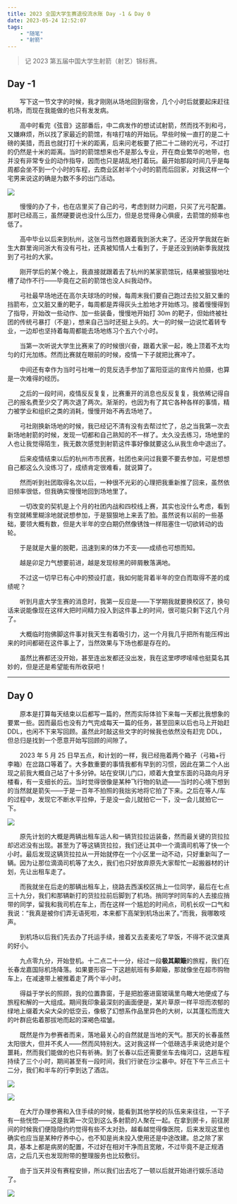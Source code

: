 ```yaml
---
title: 2023 全国大学生赛退役流水账 Day -1 & Day 0
date: 2023-05-24 12:52:07
tags:
    - "随笔"
    - "射箭"
---
```


> 记 2023 第五届中国大学生射箭（射艺）锦标赛。

<!-- more -->

## Day -1

　　写下这一节文字的时候，我才刚刚从场地回到宿舍，几个小时后就要起床赶往机场，而现在我能做的也只有发发病。

　　​高中时看完《弦音》这部番后，中二病发作的想试试射箭，然而找不到和弓，又嫌麻烦，所以找了家最近的箭馆，有啥打啥的开始玩。早些时候一直打的是二十磅的美猎，而且也就打打十米的距离，后来问老板要了把二十二磅的光弓，不过打的仍然是十米的距离。当时的箭馆想来也不是那么专业，开在商业繁华的地带，也并没有非常专业的动作指导，因而也只是胡乱地打着玩。最开始那段时间几乎是每周都会坐不到一个小时的车程，去商业区射半个小时的箭而后回家，对我这样一个宅男来说这的确是为数不多的出门活动。

![](sort.png)

　　慢慢的办了卡，也在店里买了自己的弓，考虑到财力问题，只买了光弓配置。那时已经高三，虽然硬要说也没什么压力，但是总觉得身心俱疲，去箭馆的频率也低了。

　　​​高中毕业以后来到杭州，这张弓当然也跟着我到浙大来了。还没开学我就在新生大群里询问浙大有没有弓社，还真被知情人士看到了，于是还没到纳新季我就找到了弓社的大家。

　　​​刚开学后的某个晚上，我直接就跟着去了杭州的某家箭馆玩，结果被狠狠地吐槽了动作不行——毕竟在之前的箭馆也没人纠我动作。

　　​​弓社最早场地还在高尔夫球场的时候，每周末我们要自己跑过去拉又脏又重的挡箭布，立又脏又重的靶子，每周都是弄得灰头土脸地才开始练习。接着慢慢得到了指导，开始改一些动作、加一些装备，慢慢地开始打 30m 的靶子，但始终被社团的传统弓暴打（不是），想来自己当时还挺上头的。大一的时候一边说忙着转专业，一边却也坚持着每周都能去场地练习个五六个小时。

　　​当​第一次听说大学生比赛来了的时候很兴奋，跟着大家一起，晚上顶着不太均匀的灯光加练。然而比赛就在眼前的时候，疫情一下子就把比赛冲了。

　　中间还有幸作为当时弓社唯一的竞反选手参加了富阳亚运的宣传片拍摄，也算是一次难得的经历。

　　​​之后的一段时间，疫情反反复复，比赛重开的消息也反反复复，我依稀记得自己的报名费至少交了两次退了两次。渐渐的，也因为有了其它各种各样的事情，精力被学业和组织之类的消耗，慢慢开始不再去场地了。

　　​​弓社刚换新场地的时候，我已经记不清有没有去帮过忙了，总之当我第一次去新场地射箭的时候，发现一切都和自己熟知的不一样了。太久没去练习，场地里的人也让我觉得陌生，我无数次感觉到射箭这件事好像就要这么从我生命中退出了。

　　​​后来疫情结束以后的杭州市市民赛，社团也来问过我要不要去参加，可是想想自己都这么久没练习了，成绩肯定很难看，就说算了。

　　​​然而听到社团取得名次以后，一种很不光彩的心理把我重新推了回来，虽然依旧频率很低，但我确实慢慢地回到场地里了。

　　​​一切改变的契机是上个月的社团内战和四校线上赛，其实也没什么考虑，看到有空就稀里糊涂地就说想参加，于是狠狠地上来丢了脸。虽然说有以前的一些基础，要领大概有数，但是大半年的空白期仍然像锈蚀一样阻塞住一切欲转动的齿轮。

　　​​于是就是大量的脱靶，迅速到来的体力不支——成绩也可想而知。

　　​​越是卯足力气想要前进，越是发现棕黑的碎屑散落满地。

　　​​不过这一切早已有心中的预设打底，我如何能背着半年的空白而取得不差的成绩呢？

　　​听到​月底大学生赛的消息时，我第一反应是——下学期我就要换校区了，换句话来说能像现在这样大把时间精力投入到这件事上的时间，很可能只剩下这几个月了。

　　​​大概临时抱佛脚这件事对我天生有着吸引力，这一个月我几乎把所有能压榨出来的时间都砸在这件事上了，当然效果与下场也都是存在的。

　　​​虽然比赛都还没开始，甚至连出发都还没出发，我在这里啰啰嗦嗦也挺莫名其妙的，但是还是希望能有所收获吧！

---

## Day 0

　　​原本是打算每天结束以后都写一篇的，然而实际体验下来每一天都比我想象的要累一些。因而最后也没有力气完成每天一篇的任务，甚至回来以后也马上开始赶 DDL，也闲不下来写回顾。虽然此时敲这些文字的时候我也依然没有赶完 DDL，但总归是找到一个愿意开始写回顾的间隙了。


　　2023 年 5 月 25 日早五点，和计划的一样，我已经拖着两个箱子（弓箱+行李箱）在岔路口等着了。大多数重要的事情我都有早到的习惯，因此在第二个人出现之前我大概自己站了十多分钟。站在安琪儿门口，顺着大食堂东面的马路向月牙楼看，有一支细长的云。当时觉得很像是某种飞行物的轨迹——当时的心境下想到的当然就是箭矢——于是一百年不拍照的我拙劣地将它拍了下来。之后在等人/车的过程中，发现它不断水平拉伸，于是没一会儿就拍它一下，没一会儿就拍它一下。

![](cloud.png)

　　原先计划的大概是两辆出租车运人和一辆货拉拉运装备，然而最关键的货拉拉却迟迟没有出现。甚至为了等这辆货拉拉，我们还让其中一个滴滴司机等了快一个小时。最后发现这辆货拉拉从一开始就停在一个小区里一动不动，只好重新叫了一辆。因为让那位滴滴司机等了太久，我们也只好放弃原先大家帮忙一起搬器材的计划，先让出租车走了。

　　而我就坐在后走的那辆出租车上，绕路去西溪校区捎上一位同学，最后在七点三十九分，我们和那辆新打的货拉拉前后脚到了机场。捎同学时同车的人去接应捎带的同学，留我和我司机在车上，而在这样一个尴尬的时间点，司机长叹一口气和我说：“我真是被你们弄无语死啦，本来都下高架到机场出来了。”而我，我哪敢吱声。

　　到机场以后我们先去办了托运手续，接着又去麦麦吃了早饭，不得不说汉堡真的好小。

　　九点零九分，开始登机。十二点二十一分，经过一段**极其颠簸**的旅程，我们在长春龙嘉国际机场降落。如果要形容一下这趟航班有多颠簸，那就像坐在超市购物车上，在减速带上被推着走了两个半小时。

　　得益于学长的照顾，我的位置靠窗，于是把脸塞进窗玻璃里鸟瞰大地便成了与旅程和解的一大组成。期间我印象最深刻的画面便是，某片草原一样平坦而浓郁的绿地上缀着大朵大朵的低空云，像极了幻想系作品里异色的大树，以其蓬松而庞大的叶群庇佑着那拔地而起的深褐色褶皱。

　　既然是作为参赛者而来，落地最关心的自然就是当地的天气。那天的长春虽然太阳很大，但并不炙人——然而风特别大。这对我这样一个低磅选手来说绝对是个噩耗，然而我们能做的也只有祈祷。到了长春以后还需要坐车去梅河口，这趟车程持续了三个小时，期间甚至有一段时间，我们行驶在沙尘暴中。好在下午三点三十二分，我们和半车的行李到达了酒店。

![](luggage.png)

![](brand.png)

　　在大厅办理参赛和入住手续的时候，能看到其他学校的队伍来来往往，一下子有一些恍惚——这是我第一次见到这么多射箭的人聚在一起。在拿到房卡，前往房间的时候我们便隐隐约约觉得有些不太对劲，越看越觉得像医院，后来发现这里也确实也应当是某种疗养中心，也不知是尚未投入使用还是中途改建。总之除了家具，基本上都是病房的配置，不过好在相对干净而且宽敞，不过毕竟不是正规酒店，之后几天也发现附带的整理服务也比较敷衍。

　　由于当天并没有赛程安排，所以我们出去吃了一顿以后就开始进行娱乐活动了。

![](play.png)
